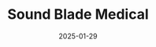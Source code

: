 ---  
layout: startup_page  
title: "Sound Blade Medical"  
id: "soundblademedical.com"  
permalink: "/soundblademedicalsoundblademedical.com01292025/"  
website: "https://soundblademedical.com/"  
funding_round: "Series A"  
funding_amount: "$16.5M"  
investors: "Amzak Health, Lumira Ventures, Invest Nova Scotia"  
about: "Sound Blade Medical develops handheld ultrasound-guided histotripsy technology for non-invasive tissue ablation. Its technology offers improved patient outcomes compared to open surgery by using focused ultrasound to mechanically destroy targeted tissue. This results in less blood loss, fewer complications, and reduced recovery time."  
markets: "Medtech, Medical Devices, Medical Equipment Manufacturing, Health Care, Medical"  
hq: "Halifax, Nova Scotia, Canada"  
founded_year: "2023"  
linkedin: "https://www.linkedin.com/company/sound-blade-medical-inc"  
twitter: ""  
instagram: ""  
facebook: ""  
crunchbase: "https://www.crunchbase.com/organization/sound-blade-medical"  
pitchbook: "https://pitchbook.com/profiles/company/700984-27"  

date_display: "29-Jan-2025"  
date: "2025-01-29"

# SEO Optimization  
meta_title: "Sound Blade Medical - Series A Funding ($16.5M)"  
meta_description: "Sound Blade Medical, Sound Blade Medical develops handheld ultrasound-guided histotripsy technology for non-invasive tissue ablation. Its technology offers improved patien..."  
meta_keywords: "Sound Blade Medical, Medtech, Medical Devices, Medical Equipment Manufacturing, Health Care, Medical, Series A funding"  
canonical_url: "https://startup.projectstartups.com/soundblademedicalsoundblademedical.com01292025/"  
---